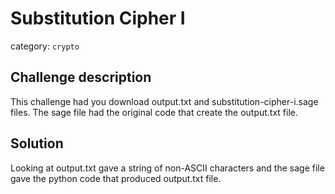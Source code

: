 # Substitution Cipher I
category: `crypto`

## Challenge description
This challenge had you download output.txt and substitution-cipher-i.sage files. The sage file had the original code that create
the output.txt file.

## Solution
Looking at output.txt gave a string of non-ASCII characters and the sage file gave the python code that produced output.txt file.
